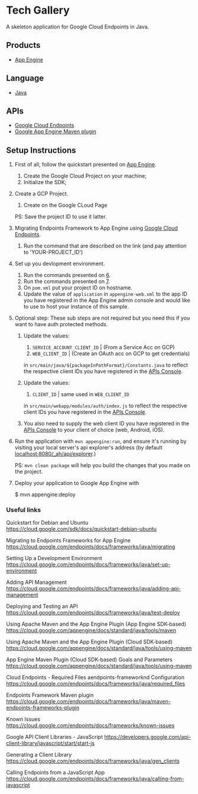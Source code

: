 Tech Gallery
==================

A skeleton application for Google Cloud Endpoints in Java.

## Products
- [App Engine][1]

## Language
- [Java][2]

## APIs
- [Google Cloud Endpoints][3]
- [Google App Engine Maven plugin][4]

## Setup Instructions

1. First of all, follow the quickstart presented on [App Engine][1].
	
	1. Create the Google Cloud Project on your machine;
	2. Initialize the SDK;

2. Create a GCP Project.
	1. Create on the Google CLoud Page
	
	PS: Save the project ID to use it latter.	
	
3. Migrating Endpoints Framework to App Engine using  [Google Cloud Endpoints][3].
	1. Run the command that are described on the link (and pay attention to 'YOUR-PROJECT_ID')

4. Set up you devlopment environment.
    1. Run the commands presented on [6].
    2. Run the commands presented on [7].
    3. On `pom.xml` put your project ID on hostname.
    4. Update the value of `application` in `appengine-web.xml` to the app
   ID you have registered in the App Engine admin console and would
   like to use to host your instance of this sample.

5. Optional step: These sub steps are not required but you need this
   if you want to have auth protected methods.

    1. Update the values:
        1. `SERVICE_ACCOUNT_CLIENT_ID` | (From a Service Acc on GCP)
        1. `WEB_CLIENT_ID` | (Create an OAuth acc on GCP to get credentials)

        in `src/main/java/${packageInPathFormat}/Constants.java`
       to reflect the respective client IDs you have registered in the
       [APIs Console][6]. 

    1. Update the values:
        1. `CLIENT_ID` | same used in `WEB_CLIENT_ID`

        in `src/main/webapp/modules/auth/index.js` to reflect the respective client IDs you have registered in the
        [APIs Console][6].

    1. You also need to supply the web client ID you have registered
       in the [APIs Console][4] to your client of choice (web, Android,
       iOS).

6. Run the application with `mvn appengine:run`, and ensure it's
   running by visiting your local server's api explorer's address (by
   default [localhost:8080/_ah/api/explorer][5].)
   
   PS: `mvn clean package` will help you build the changes that you made on the project.

7. Deploy your application to Google App Engine with

   $ mvn appengine:deploy


[1]: https://developers.google.com/appengine
[2]: http://java.com/en/
[3]: https://developers.google.com/appengine/docs/java/endpoints/
[4]: https://developers.google.com/appengine/docs/java/tools/maven
[5]: https://localhost:8080/_ah/api/explorer
[6]: https://cloud.google.com/endpoints/docs/frameworks/java/set-up-environment
[7]: https://cloud.google.com/endpoints/docs/frameworks/java/adding-api-management

### Useful links

Quickstart for Debian and Ubuntu
https://cloud.google.com/sdk/docs/quickstart-debian-ubuntu

Migrating to Endpoints Frameworks for App Engine
https://cloud.google.com/endpoints/docs/frameworks/java/migrating

Setting Up a Development Environment
https://cloud.google.com/endpoints/docs/frameworks/java/set-up-environment

Adding API Management
https://cloud.google.com/endpoints/docs/frameworks/java/adding-api-management

Deploying and Testing an API
https://cloud.google.com/endpoints/docs/frameworks/java/test-deploy

Using Apache Maven and the App Engine Plugin (App Engine SDK-based)
https://cloud.google.com/appengine/docs/standard/java/tools/maven

Using Apache Maven and the App Engine Plugin (Cloud SDK-based)
https://cloud.google.com/appengine/docs/standard/java/tools/using-maven

App Engine Maven Plugin (Cloud SDK-based) Goals and Parameters
https://cloud.google.com/appengine/docs/standard/java/tools/using-maven

Cloud Endpoints - Required Files aendpoints-frameworknd Configuration
https://cloud.google.com/endpoints/docs/frameworks/java/required_files

Endpoints Framework Maven plugin
https://cloud.google.com/endpoints/docs/frameworks/java/maven-endpoints-frameworks-plugin

Known Issues
https://cloud.google.com/endpoints/docs/frameworks/known-issues

Google API Client Libraries - JavaScript
https://developers.google.com/api-client-library/javascript/start/start-js

Generating a Client Library
https://cloud.google.com/endpoints/docs/frameworks/java/gen_clients

Calling Endpoints from a JavaScript App
https://cloud.google.com/endpoints/docs/frameworks/java/calling-from-javascript